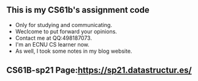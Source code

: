 ## This is my CS61b's assignment code

- Only for studying and communicating.
- Weclcome to put forward your opinions.
- Contact me at QQ:498187073.
- I'm an ECNU CS learner now.
- As well, I took some notes in my blog website.

## CS61B-sp21 Page:https://sp21.datastructur.es/
